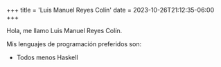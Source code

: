 +++
title = 'Luis Manuel Reyes Colín'
date = 2023-10-26T21:12:35-06:00
+++

Hola, me llamo Luis Manuel Reyes Colín.

Mis lenguajes de programación preferidos son:
- Todos menos Haskell 

